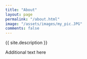 ```yaml
---
title: "About"
layout: page
permalink: "/about.html"
image: "/assets/images/my_pic.JPG"
comments: false
---
```


 {{ site.description }}




Additional text here
